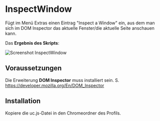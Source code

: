# InspectWindow
Fügt im Menü Extras einen Eintrag "Inspect a Window" ein, aus dem man sich im DOM Inspector das aktuelle Fenster/die aktuelle Seite anschauen kann.

Das **Ergebnis des Skripts**:

![Screenshot InspectWindow](https://github.com/ardiman/userChrome.js/raw/master/inspectwindow/scr_inswin.png)

## Voraussetzungen
Die Erweiterung **DOM Inspector** muss installiert sein. S. https://developer.mozilla.org/En/DOM_Inspector

## Installation
Kopiere die uc.js-Datei in den Chromeordner des Profils.

